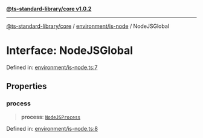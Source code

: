 [**@ts-standard-library/core v1.0.2**](../../../README.md)

***

[@ts-standard-library/core](../../../modules.md) / [environment/is-node](../README.md) / NodeJSGlobal

# Interface: NodeJSGlobal

Defined in: [environment/is-node.ts:7](https://github.com/gabaudette/ts-stdlib/blob/4a412e6fb273dc9fcab54b84c05921f52dac4b3f/packages/core/src/environment/is-node.ts#L7)

## Properties

### process

> **process**: [`NodeJSProcess`](NodeJSProcess.md)

Defined in: [environment/is-node.ts:8](https://github.com/gabaudette/ts-stdlib/blob/4a412e6fb273dc9fcab54b84c05921f52dac4b3f/packages/core/src/environment/is-node.ts#L8)
